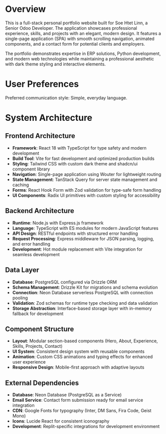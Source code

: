 # Overview

This is a full-stack personal portfolio website built for Soe Htet Linn, a Senior Odoo Developer. The application showcases professional experience, skills, and projects with an elegant, modern design. It features a single-page application (SPA) with smooth scrolling navigation, animated components, and a contact form for potential clients and employers.

The portfolio demonstrates expertise in ERP solutions, Python development, and modern web technologies while maintaining a professional aesthetic with dark theme styling and interactive elements.

# User Preferences

Preferred communication style: Simple, everyday language.

# System Architecture

## Frontend Architecture
- **Framework**: React 18 with TypeScript for type safety and modern development
- **Build Tool**: Vite for fast development and optimized production builds
- **Styling**: Tailwind CSS with custom dark theme and shadcn/ui component library
- **Navigation**: Single-page application using Wouter for lightweight routing
- **State Management**: TanStack Query for server state management and caching
- **Forms**: React Hook Form with Zod validation for type-safe form handling
- **UI Components**: Radix UI primitives with custom styling for accessibility

## Backend Architecture
- **Runtime**: Node.js with Express.js framework
- **Language**: TypeScript with ES modules for modern JavaScript features
- **API Design**: RESTful endpoints with structured error handling
- **Request Processing**: Express middleware for JSON parsing, logging, and error handling
- **Development**: Hot module replacement with Vite integration for seamless development

## Data Layer
- **Database**: PostgreSQL configured via Drizzle ORM
- **Schema Management**: Drizzle Kit for migrations and schema evolution
- **Connection**: Neon Database serverless PostgreSQL with connection pooling
- **Validation**: Zod schemas for runtime type checking and data validation
- **Storage Abstraction**: Interface-based storage layer with in-memory fallback for development

## Component Structure
- **Layout**: Modular section-based components (Hero, About, Experience, Skills, Projects, Contact)
- **UI System**: Consistent design system with reusable components
- **Animation**: Custom CSS animations and typing effects for enhanced user experience
- **Responsive Design**: Mobile-first approach with adaptive layouts

## External Dependencies

- **Database**: Neon Database (PostgreSQL as a Service)
- **Email Service**: Contact form submission ready for email service integration
- **CDN**: Google Fonts for typography (Inter, DM Sans, Fira Code, Geist Mono)
- **Icons**: Lucide React for consistent iconography
- **Development**: Replit-specific integrations for development environment